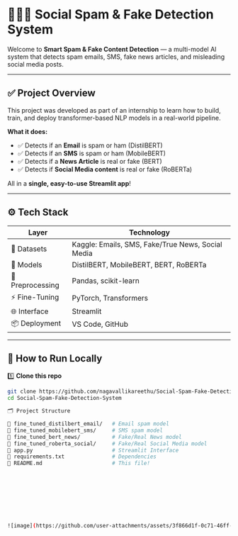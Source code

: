 # 📧📱📰 Social Spam & Fake Detection System

Welcome to **Smart Spam & Fake Content Detection** — a multi-model AI system that detects spam emails, SMS, fake news articles, and misleading social media posts.

---

## ✅ **Project Overview**

This project was developed as part of an internship to learn how to build, train, and deploy transformer-based NLP models in a real-world pipeline.

**What it does:**
- ✅ Detects if an **Email** is spam or ham (DistilBERT)
- ✅ Detects if an **SMS** is spam or ham (MobileBERT)
- ✅ Detects if a **News Article** is real or fake (BERT)
- ✅ Detects if **Social Media content** is real or fake (RoBERTa)

All in a **single, easy-to-use Streamlit app**!

---

## ⚙️ **Tech Stack**

| Layer | Technology |
|----------------|-----------------------------|
| 📂 Datasets | Kaggle: Emails, SMS, Fake/True News, Social Media |
| 🤖 Models | DistilBERT, MobileBERT, BERT, RoBERTa |
| 🧮 Preprocessing | Pandas, scikit-learn |
| ⚡ Fine-Tuning | PyTorch, Transformers |
| 🌐 Interface | Streamlit |
| 📦 Deployment | VS Code, GitHub |

---

## 🚀 **How to Run Locally**

1️⃣ **Clone this repo**

```bash
git clone https://github.com/nagavallikareethu/Social-Spam-Fake-Detection-System.git
cd Social-Spam-Fake-Detection-System

🗂️ Project Structure

📂 fine_tuned_distilbert_email/   # Email spam model
📂 fine_tuned_mobilebert_sms/     # SMS spam model
📂 fine_tuned_bert_news/          # Fake/Real News model
📂 fine_tuned_roberta_social/     # Fake/Real Social Media model
📜 app.py                         # Streamlit Interface
📜 requirements.txt               # Dependencies
📜 README.md                      # This file!









![image](https://github.com/user-attachments/assets/3f866d1f-0c71-46ff-9a34-c126cda0e028)

